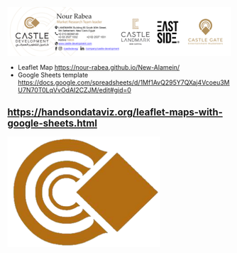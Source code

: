 ![Preview](media/Nour.jpg)

- Leaflet Map https://nour-rabea.github.io/New-Alamein/
- Google Sheets template https://docs.google.com/spreadsheets/d/1Mf1AvQ295Y7QXaj4Vcoeu3MU7N70T0LqVvOdAI2CZJM/edit#gid=0

## https://handsondataviz.org/leaflet-maps-with-google-sheets.html

![Geocoding](favicon.png)
